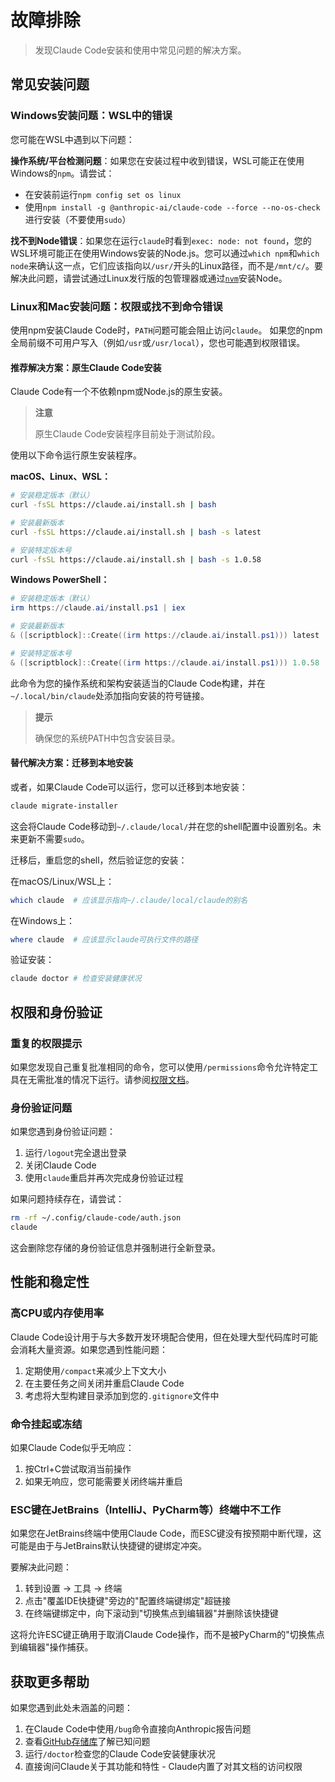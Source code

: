 # 故障排除

> 发现Claude Code安装和使用中常见问题的解决方案。

## 常见安装问题

### Windows安装问题：WSL中的错误

您可能在WSL中遇到以下问题：

**操作系统/平台检测问题**：如果您在安装过程中收到错误，WSL可能正在使用Windows的`npm`。请尝试：

* 在安装前运行`npm config set os linux`
* 使用`npm install -g @anthropic-ai/claude-code --force --no-os-check`进行安装（不要使用`sudo`）

**找不到Node错误**：如果您在运行`claude`时看到`exec: node: not found`，您的WSL环境可能正在使用Windows安装的Node.js。您可以通过`which npm`和`which node`来确认这一点，它们应该指向以`/usr/`开头的Linux路径，而不是`/mnt/c/`。要解决此问题，请尝试通过Linux发行版的包管理器或通过[`nvm`](https://github.com/nvm-sh/nvm)安装Node。

### Linux和Mac安装问题：权限或找不到命令错误

使用npm安装Claude Code时，`PATH`问题可能会阻止访问`claude`。
如果您的npm全局前缀不可用户写入（例如`/usr`或`/usr/local`），您也可能遇到权限错误。

#### 推荐解决方案：原生Claude Code安装

Claude Code有一个不依赖npm或Node.js的原生安装。

> **注意**
>
> 原生Claude Code安装程序目前处于测试阶段。

使用以下命令运行原生安装程序。

**macOS、Linux、WSL：**

```bash
# 安装稳定版本（默认）
curl -fsSL https://claude.ai/install.sh | bash

# 安装最新版本
curl -fsSL https://claude.ai/install.sh | bash -s latest

# 安装特定版本号
curl -fsSL https://claude.ai/install.sh | bash -s 1.0.58
```

**Windows PowerShell：**

```powershell
# 安装稳定版本（默认）
irm https://claude.ai/install.ps1 | iex

# 安装最新版本
& ([scriptblock]::Create((irm https://claude.ai/install.ps1))) latest

# 安装特定版本号
& ([scriptblock]::Create((irm https://claude.ai/install.ps1))) 1.0.58

```

此命令为您的操作系统和架构安装适当的Claude Code构建，并在`~/.local/bin/claude`处添加指向安装的符号链接。

> **提示**
>
> 确保您的系统PATH中包含安装目录。

#### 替代解决方案：迁移到本地安装

或者，如果Claude Code可以运行，您可以迁移到本地安装：

```bash
claude migrate-installer
```

这会将Claude Code移动到`~/.claude/local/`并在您的shell配置中设置别名。未来更新不需要`sudo`。

迁移后，重启您的shell，然后验证您的安装：

在macOS/Linux/WSL上：

```bash
which claude  # 应该显示指向~/.claude/local/claude的别名
```

在Windows上：

```powershell
where claude  # 应该显示claude可执行文件的路径
```

验证安装：

```bash
claude doctor # 检查安装健康状况
```

## 权限和身份验证

### 重复的权限提示

如果您发现自己重复批准相同的命令，您可以使用`/permissions`命令允许特定工具在无需批准的情况下运行。请参阅[权限文档](./iam#configuring-permissions)。

### 身份验证问题

如果您遇到身份验证问题：

1. 运行`/logout`完全退出登录
2. 关闭Claude Code
3. 使用`claude`重启并再次完成身份验证过程

如果问题持续存在，请尝试：

```bash
rm -rf ~/.config/claude-code/auth.json
claude
```

这会删除您存储的身份验证信息并强制进行全新登录。

## 性能和稳定性

### 高CPU或内存使用率

Claude Code设计用于与大多数开发环境配合使用，但在处理大型代码库时可能会消耗大量资源。如果您遇到性能问题：

1. 定期使用`/compact`来减少上下文大小
2. 在主要任务之间关闭并重启Claude Code
3. 考虑将大型构建目录添加到您的`.gitignore`文件中

### 命令挂起或冻结

如果Claude Code似乎无响应：

1. 按Ctrl+C尝试取消当前操作
2. 如果无响应，您可能需要关闭终端并重启

### ESC键在JetBrains（IntelliJ、PyCharm等）终端中不工作

如果您在JetBrains终端中使用Claude Code，而ESC键没有按预期中断代理，这可能是由于与JetBrains默认快捷键的键绑定冲突。

要解决此问题：

1. 转到设置 → 工具 → 终端
2. 点击"覆盖IDE快捷键"旁边的"配置终端键绑定"超链接
3. 在终端键绑定中，向下滚动到"切换焦点到编辑器"并删除该快捷键

这将允许ESC键正确用于取消Claude Code操作，而不是被PyCharm的"切换焦点到编辑器"操作捕获。

## 获取更多帮助

如果您遇到此处未涵盖的问题：

1. 在Claude Code中使用`/bug`命令直接向Anthropic报告问题
2. 查看[GitHub存储库](https://github.com/anthropics/claude-code)了解已知问题
3. 运行`/doctor`检查您的Claude Code安装健康状况
4. 直接询问Claude关于其功能和特性 - Claude内置了对其文档的访问权限
